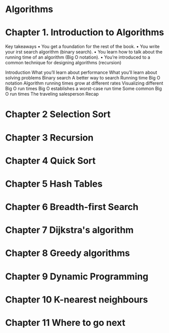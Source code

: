 # Algorithms

<Table of Contents>

# Chapter 1. Introduction to Algorithms

Key takeaways
• You get a foundation for the rest of the book.
• You write your irst search algorithm (binary search).
• You learn how to talk about the running time of an algorithm (Big O notation).
• You’re introduced to a common technique for designing algorithms (recursion)


Introduction 
What you’ll learn about performance 
What you’ll learn about solving problems 
Binary search 
A better way to search 
Running time 
Big O notation 
Algorithm running times grow at different rates 
Visualizing different Big O run times 
Big O establishes a worst-case run time 
Some common Big O run times 
The traveling salesperson 
Recap 


# Chapter 2  Selection Sort
# Chapter 3  Recursion
# Chapter 4  Quick Sort
# Chapter 5  Hash Tables
# Chapter 6  Breadth-first Search
# Chapter 7  Dijkstra's algorithm
# Chapter 8  Greedy algorithms
# Chapter 9  Dynamic Programming
# Chapter 10 K-nearest neighbours
# Chapter 11 Where to go next
